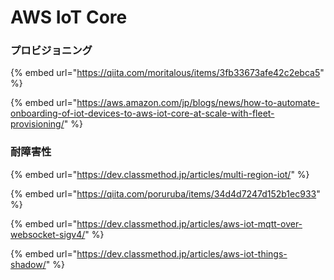 # AWS IoT Core

### プロビジョニング

{% embed url="https://qiita.com/moritalous/items/3fb33673afe42c2ebca5" %}

{% embed url="https://aws.amazon.com/jp/blogs/news/how-to-automate-onboarding-of-iot-devices-to-aws-iot-core-at-scale-with-fleet-provisioning/" %}



### 耐障害性

{% embed url="https://dev.classmethod.jp/articles/multi-region-iot/" %}



{% embed url="https://qiita.com/poruruba/items/34d4d7247d152b1ec933" %}

{% embed url="https://dev.classmethod.jp/articles/aws-iot-mqtt-over-websocket-sigv4/" %}

{% embed url="https://dev.classmethod.jp/articles/aws-iot-things-shadow/" %}




